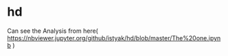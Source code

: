 # hd
Can see the Analysis from here( https://nbviewer.jupyter.org/github/istyak/hd/blob/master/The%20one.ipynb )
